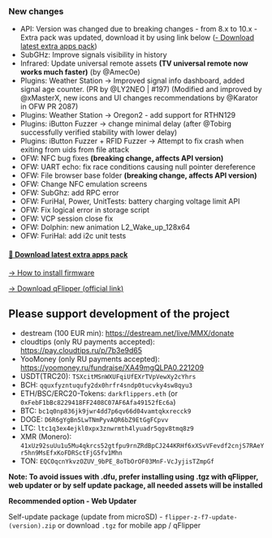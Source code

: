 ### New changes
* API: Version was changed due to breaking changes - from 8.x to 10.x - Extra pack was updated, download it by using link below ([- Download latest extra apps pack](https://download-directory.github.io/?url=https://github.com/xMasterX/unleashed-extra-pack/tree/main/apps))
* SubGHz: Improve signals visibility in history
* Infrared: Update universal remote assets **(TV universal remote now works much faster)** (by @Amec0e)
* Plugins: Weather Station -> Improved signal info dashboard, added signal age counter. (PR by @LY2NEO | #197) (Modified and improved by @xMasterX, new icons and UI changes recommendations by @Karator in OFW PR 2087)
* Plugins: Weather Station -> Oregon2 - add support for RTHN129
* Plugins: iButton Fuzzer -> change minimal delay (after @Tobirg successfully verified stability with lower delay)
* Plugins: iButton Fuzzer + RFID Fuzzer -> Attempt to fix crash when exiting from uids from file attack
* OFW: NFC bug fixes **(breaking change, affects API version)**
* OFW: UART echo: fix race conditions causing null pointer dereference
* OFW: File browser base folder **(breaking change, affects API version)**
* OFW: Change NFC emulation screens
* OFW: SubGhz: add RPC error
* OFW: FuriHal, Power, UnitTests: battery charging voltage limit API 
* OFW: Fix logical error in storage script 
* OFW: VCP session close fix
* OFW: Dolphin: new animation L2_Wake_up_128x64 
* OFW: FuriHal: add i2c unit tests

#### [🎲 Download latest extra apps pack](https://download-directory.github.io/?url=https://github.com/xMasterX/unleashed-extra-pack/tree/main/apps)

[-> How to install firmware](https://github.com/DarkFlippers/unleashed-firmware/blob/dev/documentation/HowToInstall.md)

[-> Download qFlipper (official link)](https://flipperzero.one/update)

## Please support development of the project
* destream (100 EUR min): https://destream.net/live/MMX/donate
* cloudtips (only RU payments accepted): https://pay.cloudtips.ru/p/7b3e9d65
* YooMoney (only RU payments accepted): https://yoomoney.ru/fundraise/XA49mgQLPA0.221209
* USDT(TRC20): `TSXcitMSnWXUFqiUfEXrTVpVewXy2cYhrs`
* BCH: `qquxfyzntuqufy2dx0hrfr4sndp0tucvky4sw8qyu3`
* ETH/BSC/ERC20-Tokens: `darkflippers.eth` (or `0xFebF1bBc8229418FF2408C07AF6Afa49152fEc6a`)
* BTC: `bc1q0np836jk9jwr4dd7p6qv66d04vamtqkxrecck9`
* DOGE: `D6R6gYgBn5LwTNmPyvAQR6bZ9EtGgFCpvv`
* LTC: `ltc1q3ex4ejkl0xpx3znwrmth4lyuadr5qgv8tmq8z9`
* XMR (Monero): `41xUz92suUu1u5Mu4qkrcs52gtfpu9rnZRdBpCJ244KRHf6xXSvVFevdf2cnjS7RAeYr5hn9MsEfxKoFDRSctFjG5fv1Mhn`
* TON: `EQCOqcnYkvzOZUV_9bPE_8oTbOrOF03MnF-VcJyjisTZmpGf`

**Note: To avoid issues with .dfu, prefer installing using .tgz with qFlipper, web updater or by self update package, all needed assets will be installed**

**Recommended option - Web Updater**

Self-update package (update from microSD) - `flipper-z-f7-update-(version).zip` or download `.tgz` for mobile app / qFlipper


